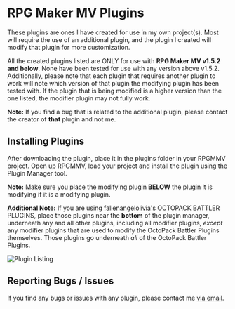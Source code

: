 # RPG Maker MV Plugins

These plugins are ones I have created for use in my own project(s). Most will require the use
of an additional plugin, and the plugin I created will modify that plugin for more customization.

All the created plugins listed are ONLY for use with **RPG Maker MV v1.5.2 and below**. None have been
tested for use with any version above v1.5.2. Additionally, please note that each plugin that requires
another plugin to work will note which version of that plugin the modifying plugin has been tested with. If the plugin that is being modified is a higher version than the one listed, the modifier plugin may not fully work.

**Note:** If you find a bug that is related to the additional plugin, please contact the creator
of **that** plugin and not me.


## Installing Plugins

After downloading the plugin, place it in the plugins folder in your RPGMMV project. Open up RPGMMV, load your
project and install the plugin using the Plugin Manager tool.

**Note:** Make sure you place the modifying plugin
**BELOW** the plugin it is modifying if it is a modifying plugin.

**Additional Note:** If you are using [fallenangelolivia's](https://fallenangelolivia.itch.io/) OCTOPACK BATTLER PLUGINS,
place those plugins near the **bottom** of the plugin manager, underneath any and all other plugins, including all
modifier plugins, *except* any modifier plugins that are used to modify the OctoPack Battler Plugins themselves. Those
plugins go underneath *all* of the OctoPack Battler Plugins.

![Plugin Listing](https://lh3.googleusercontent.com/HIFWJ_0fCg0vFHA-hvoQ6yklR6uLGfhmQPZrRdiVQ1FeKkgb24Km5-K5VQwNC3JO_gIstuhyePu_UxTKBmH7-cb2IDHGZo4CTRFLmn3-ZhqPdGXXGvfEeYQNJJFVcuWZqLYwk5nl_A=w2400)

## Reporting Bugs / Issues

If you find any bugs or issues with any plugin, please contact me [via email](mailto:csswebgirl@gmail.com). 
